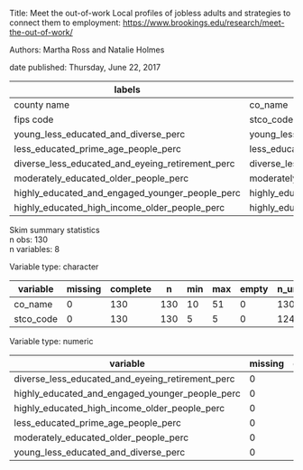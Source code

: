 Title: Meet the out-of-work Local profiles of jobless adults and strategies to connect them to employment: https://www.brookings.edu/research/meet-the-out-of-work/

Authors: Martha Ross and Natalie Holmes

date published: Thursday, June 22, 2017

|                      labels                      |                      names                       |
|--------------------------------------------------|--------------------------------------------------|
|                   county name                    |                     co_name                      |
|                    fips code                     |                    stco_code                     |
|       young_less_educated_and_diverse_perc       |       young_less_educated_and_diverse_perc       |
|       less_educated_prime_age_people_perc        |       less_educated_prime_age_people_perc        |
| diverse_less_educated_and_eyeing_retirement_perc | diverse_less_educated_and_eyeing_retirement_perc |
|      moderately_educated_older_people_perc       |      moderately_educated_older_people_perc       |
| highly_educated_and_engaged_younger_people_perc  | highly_educated_and_engaged_younger_people_perc  |
|  highly_educated_high_income_older_people_perc   |  highly_educated_high_income_older_people_perc   |

Skim summary statistics  
 n obs: 130    
 n variables: 8    

Variable type: character

| variable  | missing | complete |  n  | min | max | empty | n_unique |
|-----------|---------|----------|-----|-----|-----|-------|----------|
|  co_name  |    0    |   130    | 130 | 10  | 51  |   0   |   130    |
| stco_code |    0    |   130    | 130 |  5  |  5  |   0   |   124    |

Variable type: numeric

|                     variable                     | missing | complete |  n  |  mean  |   sd   |  p0   |  p25   |  p50   | p75  |  p100  |
|--------------------------------------------------|---------|----------|-----|--------|--------|-------|--------|--------|------|--------|
| diverse_less_educated_and_eyeing_retirement_perc |    0    |   130    | 130 | 0.064  | 0.057  | 0.01  |  0.01  |  0.05  | 0.1  |  0.21  |
| highly_educated_and_engaged_younger_people_perc  |    0    |   130    | 130 | 0.032  | 0.036  | 0.01  |  0.01  |  0.01  | 0.04 |  0.16  |
|  highly_educated_high_income_older_people_perc   |    0    |   130    | 130 |  0.12  | 0.068  | 0.01  |  0.07  |  0.11  | 0.19 |  0.23  |
|       less_educated_prime_age_people_perc        |    0    |   130    | 130 | 267.35 | 154.77 | 10.73 | 120.75 | 261.63 | 391  | 550.79 |
|      moderately_educated_older_people_perc       |    0    |   130    | 130 |  0.17  | 0.083  | 0.01  |  0.11  |  0.16  | 0.22 |  0.38  |
|       young_less_educated_and_diverse_perc       |    0    |   130    | 130 |  0.66  |  0.38  | 0.01  |  0.33  |  0.66  | 0.98 |  1.3   |
